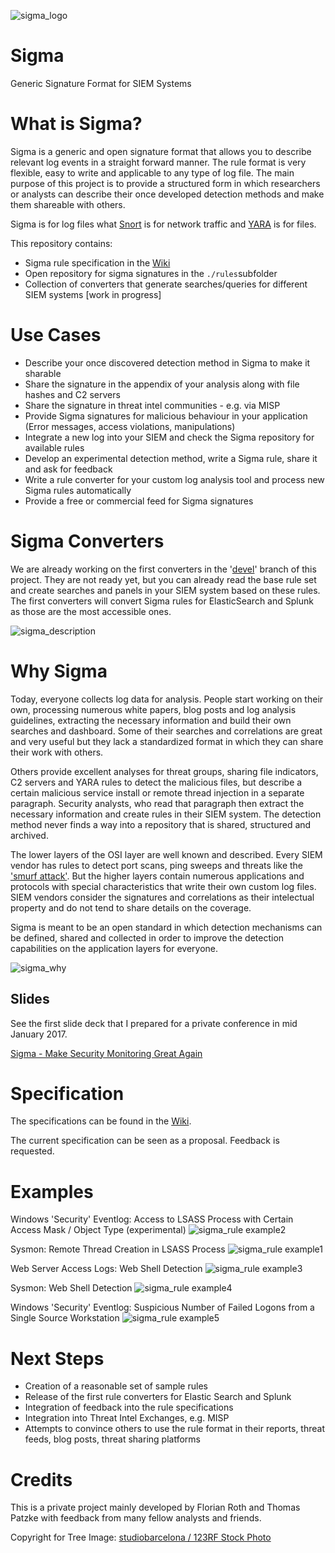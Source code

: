 ![sigma_logo](./images/Sigma_0.3.png)

# Sigma
Generic Signature Format for SIEM Systems

# What is Sigma?

Sigma is a generic and open signature format that allows you to describe relevant log events in a straight forward manner. The rule format is very flexible, easy to write and applicable to any type of log file. The main purpose of this project is to provide a structured form in which researchers or analysts can describe their once developed detection methods and make them shareable with others.

Sigma is for log files what [Snort](https://www.snort.org/) is for network traffic and [YARA](https://github.com/VirusTotal/yara) is for files.   

This repository contains:

* Sigma rule specification in the [Wiki](https://github.com/Neo23x0/sigma/wiki/Specification)
* Open repository for sigma signatures in the ```./rules```subfolder
* Collection of converters that generate searches/queries for different SIEM systems [work in progress]

# Use Cases

* Describe your once discovered detection method in Sigma to make it sharable 
* Share the signature in the appendix of your analysis along with file hashes and C2 servers
* Share the signature in threat intel communities - e.g. via MISP
* Provide Sigma signatures for malicious behaviour in your application (Error messages, access violations, manipulations) 
* Integrate a new log into your SIEM and check the Sigma repository for available rules
* Develop an experimental detection method, write a Sigma rule, share it and ask for feedback
* Write a rule converter for your custom log analysis tool and process new Sigma rules automatically
* Provide a free or commercial feed for Sigma signatures

# Sigma Converters

We are already working on the first converters in the '[devel](https://github.com/Neo23x0/sigma/tree/devel-sigmac/tools)' branch of this project. They are not ready yet, but you can already read the base rule set and create searches and panels in your SIEM system based on these rules. The first converters will convert Sigma rules for ElasticSearch and Splunk as those are the most accessible ones. 

![sigma_description](./images/Sigma-description.png)

# Why Sigma

Today, everyone collects log data for analysis. People start working on their own, processing numerous white papers, blog posts and log analysis guidelines, extracting the necessary information and build their own searches and dashboard. Some of their searches and correlations are great and very useful but they lack a standardized format in which they can share their work with others. 

Others provide excellent analyses for threat groups, sharing file indicators, C2 servers and YARA rules to detect the malicious files, but describe a certain malicious service install or remote thread injection in a separate paragraph. Security analysts, who read that paragraph then extract the necessary information and create rules in their SIEM system. The detection method never finds a way into a repository that is shared, structured and archived. 

The lower layers of the OSI layer are well known and described. Every SIEM vendor has rules to detect port scans, ping sweeps and threats like the ['smurf attack'](https://en.wikipedia.org/wiki/Smurf_attack). But the higher layers contain numerous applications and protocols  with special characteristics that write their own custom log files. SIEM vendors consider the signatures and correlations as their intelectual property and do not tend to share details on the coverage. 

Sigma is meant to be an open standard in which detection mechanisms can be defined, shared and collected in order to improve the detection capabilities on the application layers for everyone. 

![sigma_why](./images/Problem_OSI_v01.png)

## Slides

See the first slide deck that I prepared for a private conference in mid January 2017.

[Sigma - Make Security Monitoring Great Again](https://www.slideshare.net/secret/gvgxeXoKblXRcA)

# Specification

The specifications can be found in the [Wiki](https://github.com/Neo23x0/sigma/wiki/Specification). 

The current specification can be seen as a proposal. Feedback is requested.

# Examples

Windows 'Security' Eventlog: Access to LSASS Process with Certain Access Mask / Object Type (experimental)
![sigma_rule example2](./images/Sigma_rule_example2.png)

Sysmon: Remote Thread Creation in LSASS Process
![sigma_rule example1](./images/Sigma_rule_example1.png)

Web Server Access Logs: Web Shell Detection
![sigma_rule example3](./images/Sigma_rule_example3.png)

Sysmon: Web Shell Detection
![sigma_rule example4](./images/Sigma_rule_example4.png)

Windows 'Security' Eventlog: Suspicious Number of Failed Logons from a Single Source Workstation
![sigma_rule example5](./images/Sigma_rule_example5.png)

# Next Steps 

* Creation of a reasonable set of sample rules
* Release of the first rule converters for Elastic Search and Splunk
* Integration of feedback into the rule specifications
* Integration into Threat Intel Exchanges, e.g. MISP
* Attempts to convince others to use the rule format in their reports, threat feeds, blog posts, threat sharing platforms

# Credits

This is a private project mainly developed by Florian Roth and Thomas Patzke with feedback from many fellow analysts and friends.  

Copyright for Tree Image: [studiobarcelona / 123RF Stock Photo](http://www.123rf.com/profile_studiobarcelona)
